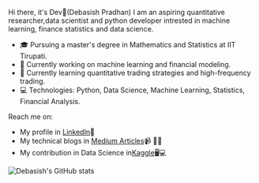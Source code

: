 Hi there, it's Dev👋(Debasish Pradhan)
I am an aspiring quantitative researcher,data scientist and python developer intrested in machine learning, finance statistics and data science.

- 🎓 Pursuing a master's degree in Mathematics and Statistics at IIT Tirupati.
- 🔭 Currently working on machine learning and financial modeling.
- 🌱 Currently learning quantitative trading strategies and high-frequency trading.
- 💻 Technologies: Python, Data Science, Machine Learning, Statistics, Financial Analysis.

Reach me on:
- My profile in [LinkedIn](https://www.linkedin.com/in/debasish-pradhan-609399237/)💼
- My technical blogs in [Medium Articles](https://medium.com/@debasishpra314/list/reading-list)📹 ✍🏾
- My contribution in Data Science in[Kaggle](https://www.kaggle.com/debasishpradhan999)🖥💻

![Debasish's GitHub stats](https://github-readme-stats.vercel.app/api?username=Dev-debasish-09&show_icons=true&theme=radical)
